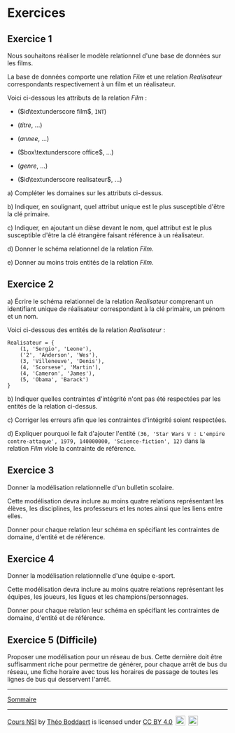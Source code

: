 # Exercices

## Exercice 1

Nous souhaitons réaliser le modèle relationnel d'une base de données sur les films.

La base de données comporte une relation $Film$ et une relation $Realisateur$ correspondants respectivement à un film et un réalisateur.

Voici ci-dessous les attributs de la relation $Film$ :

- ($id\textunderscore film$, `INT`)

- ($titre$, ...)

- ($annee$, ...)

- ($box\textunderscore office$, ...)

- ($genre$, ...)

- ($id\textunderscore realisateur$, ...)

a) Compléter les domaines sur les attributs ci-dessus.

b) Indiquer, en soulignant, quel attribut unique est le plus susceptible d'être la clé primaire.

c) Indiquer, en ajoutant un dièse devant le nom, quel attribut est le plus susceptible d'être la clé étrangère faisant référence à un réalisateur.

d) Donner le schéma relationnel de la relation $Film$.

e) Donner au moins trois entités de la relation $Film$.

## Exercice 2

a) Écrire le schéma relationnel de la relation $Realisateur$ comprenant un identifiant unique de réalisateur correspondant à la clé primaire, un prénom et un nom.

Voici ci-dessous des entités de la relation $Realisateur$ :

```
Realisateur = {
    (1, 'Sergio', 'Leone'),
    ('2', 'Anderson', 'Wes'),
    (3, 'Villeneuve', 'Denis'),
    (4, 'Scorsese', 'Martin'),
    (4, 'Cameron', 'James'),
    (5, 'Obama', 'Barack')
}
```

b) Indiquer quelles contraintes d'intégrité n'ont pas été respectées par les entités de la relation ci-dessus.

c) Corriger les erreurs afin que les contraintes d'intégrité soient respectées.

d) Expliquer pourquoi le fait d'ajouter l'entité `(36, 'Star Wars V : L'empire contre-attaque', 1979, 140000000, 'Science-fiction', 12)` dans la relation $Film$ viole la contrainte de référence.

## Exercice 3

Donner la modélisation relationnelle d'un bulletin scolaire.

Cette modélisation devra inclure au moins quatre relations représentant les élèves, les disciplines, les professeurs et les notes ainsi que les liens entre elles.

Donner pour chaque relation leur schéma en spécifiant les contraintes de domaine, d'entité et de référence.

## Exercice 4

Donner la modélisation relationnelle d'une équipe e-sport.

Cette modélisation devra inclure au moins quatre relations représentant les équipes, les joueurs, les ligues et les champions/personnages.

Donner pour chaque relation leur schéma en spécifiant les contraintes de domaine, d'entité et de référence.

## Exercice 5 (Difficile)

Proposer une modélisation pour un réseau de bus. Cette dernière doit être suffisamment riche pour permettre de générer, pour chaque arrêt de bus du réseau, une fiche horaire avec tous les horaires de passage de toutes les lignes de bus qui desservent l'arrêt.

_________________

[Sommaire](./../../README.md)

___________

<p xmlns:cc="http://creativecommons.org/ns#" xmlns:dct="http://purl.org/dc/terms/"><a property="dct:title" rel="cc:attributionURL" href="https://github.com/boddaert/nsi">Cours NSI</a> by <a rel="cc:attributionURL dct:creator" property="cc:attributionName" href="https://github.com/boddaert">Théo Boddaert</a> is licensed under <a href="https://creativecommons.org/licenses/by/4.0/?ref=chooser-v1" target="_blank" rel="license noopener noreferrer" style="display:inline-block;">CC BY 4.0</a>  <img style="height:22px!important;margin-left:3px;vertical-align:text-bottom;" src="https://mirrors.creativecommons.org/presskit/icons/cc.svg?ref=chooser-v1" alt="">  <img style="height:22px!important;margin-left:3px;vertical-align:text-bottom;" src="https://mirrors.creativecommons.org/presskit/icons/by.svg?ref=chooser-v1" alt=""></p> 
